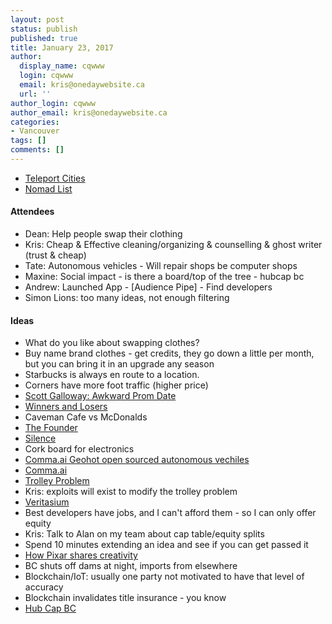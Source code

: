 ```yaml
---
layout: post
status: publish
published: true
title: January 23, 2017
author:
  display_name: cqwww
  login: cqwww
  email: kris@onedaywebsite.ca
  url: ''
author_login: cqwww
author_email: kris@onedaywebsite.ca
categories:
- Vancouver
tags: []
comments: []
---
```


* [Teleport Cities](https://teleport.org/cities/)
* [Nomad List](https://nomadlist.com/)

#### Attendees 

* Dean: Help people swap their clothing 
* Kris: Cheap & Effective cleaning/organizing & counselling & ghost writer (trust & cheap)
* Tate: Autonomous vehicles - Will repair shops be computer shops
* Maxine: Social impact - is there a board/top of the tree - hubcap bc
* Andrew: Launched App - [Audience Pipe] - Find developers
* Simon Lions: too many ideas, not enough filtering

#### Ideas

* What do you like about swapping clothes?
* Buy name brand clothes - get credits, they go down a little per month, but you can bring it in an upgrade any season
* Starbucks is always en route to a location.
* Corners have more foot traffic (higher price)
* [Scott Galloway: Awkward Prom Date](https://www.youtube.com/watch?v=6Nsg-55mrAY)
* [Winners and Losers](https://www.l2inc.com/event/winners-and-losers-2016)
* Caveman Cafe vs McDonalds
* [The Founder](http://www.imdb.com/title/tt4276820/)
* [Silence](http://www.imdb.com/title/tt0490215/)
* Cork board for electronics 
* [Comma.ai Geohot open sourced autonomous vechiles](http://venturebeat.com/2016/11/30/geohots-startup-comma-ai-open-sources-its-self-driving-car-technology/)
* [Comma.ai](http://www.comma.ai/)
* [Trolley Problem](https://en.wikipedia.org/wiki/Trolley_problem)
* Kris: exploits will exist to modify the trolley problem
* [Veritasium](https://www.youtube.com/user/1veritasium)
* Best developers have jobs, and I can't afford them - so I can only offer equity
* Kris: Talk to Alan on my team about cap table/equity splits
* Spend 10 minutes extending an idea and see if you can get passed it
* [How Pixar shares creativity](https://hbr.org/2008/09/how-pixar-fosters-collective-creativity)
* BC shuts off dams at night, imports from elsewhere
* Blockchain/IoT: usually one party not motivated to have that level of accuracy
* Blockchain invalidates title insurance - you know
* [Hub Cap BC](http://www.hubcapbc.ca/)

